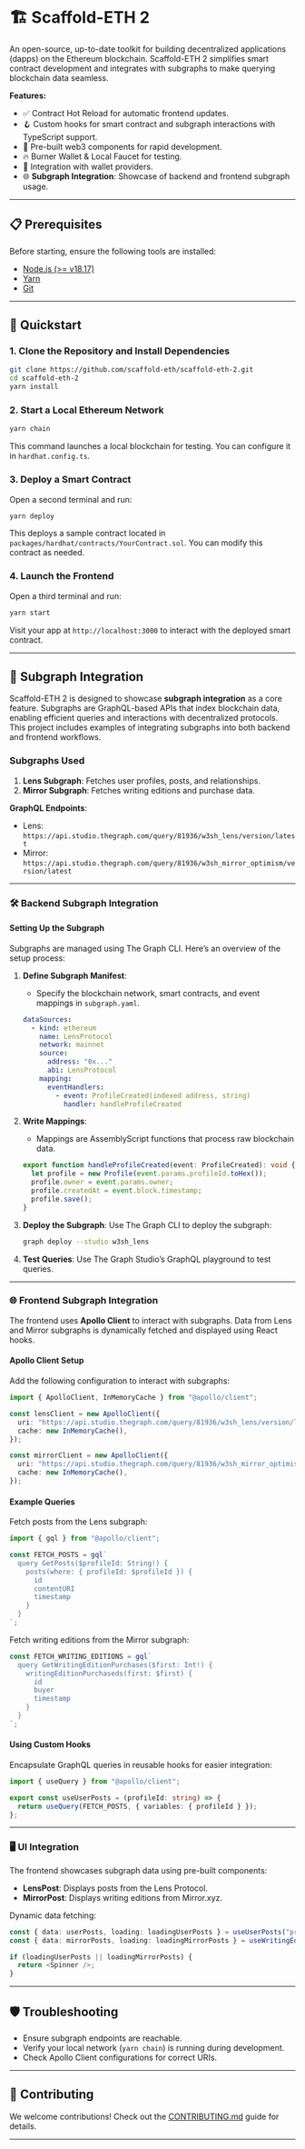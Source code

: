 # 🏗 Scaffold-ETH 2

An open-source, up-to-date toolkit for building decentralized applications (dapps) on the Ethereum blockchain. Scaffold-ETH 2 simplifies smart contract development and integrates with subgraphs to make querying blockchain data seamless.

**Features:**

- ✅ Contract Hot Reload for automatic frontend updates.
- 🪝 Custom hooks for smart contract and subgraph interactions with TypeScript support.
- 🧱 Pre-built web3 components for rapid development.
- 🔥 Burner Wallet & Local Faucet for testing.
- 🔐 Integration with wallet providers.
- 🌐 **Subgraph Integration**: Showcase of backend and frontend subgraph usage.

---

## 📋 Prerequisites

Before starting, ensure the following tools are installed:

- [Node.js (>= v18.17)](https://nodejs.org/en/download/)
- [Yarn](https://classic.yarnpkg.com/en/docs/install/)
- [Git](https://git-scm.com/downloads)

---

## 🚀 Quickstart

### 1. Clone the Repository and Install Dependencies

```bash
git clone https://github.com/scaffold-eth/scaffold-eth-2.git
cd scaffold-eth-2
yarn install
```

### 2. Start a Local Ethereum Network

```bash
yarn chain
```

This command launches a local blockchain for testing. You can configure it in `hardhat.config.ts`.

### 3. Deploy a Smart Contract

Open a second terminal and run:

```bash
yarn deploy
```

This deploys a sample contract located in `packages/hardhat/contracts/YourContract.sol`. You can modify this contract as needed.

### 4. Launch the Frontend

Open a third terminal and run:

```bash
yarn start
```

Visit your app at `http://localhost:3000` to interact with the deployed smart contract.

---

## 🧩 Subgraph Integration

Scaffold-ETH 2 is designed to showcase **subgraph integration** as a core feature. Subgraphs are GraphQL-based APIs that index blockchain data, enabling efficient queries and interactions with decentralized protocols. This project includes examples of integrating subgraphs into both backend and frontend workflows.

### Subgraphs Used

1. **Lens Subgraph**: Fetches user profiles, posts, and relationships.
2. **Mirror Subgraph**: Fetches writing editions and purchase data.

**GraphQL Endpoints**:

- Lens: `https://api.studio.thegraph.com/query/81936/w3sh_lens/version/latest`
- Mirror: `https://api.studio.thegraph.com/query/81936/w3sh_mirror_optimism/version/latest`

---

### 🛠 Backend Subgraph Integration

#### Setting Up the Subgraph

Subgraphs are managed using The Graph CLI. Here’s an overview of the setup process:

1. **Define Subgraph Manifest**:
   - Specify the blockchain network, smart contracts, and event mappings in `subgraph.yaml`.

   ```yaml
   dataSources:
     - kind: ethereum
       name: LensProtocol
       network: mainnet
       source:
         address: "0x..."
         abi: LensProtocol
       mapping:
         eventHandlers:
           - event: ProfileCreated(indexed address, string)
             handler: handleProfileCreated
   ```

2. **Write Mappings**:
   - Mappings are AssemblyScript functions that process raw blockchain data.

   ```typescript
   export function handleProfileCreated(event: ProfileCreated): void {
     let profile = new Profile(event.params.profileId.toHex());
     profile.owner = event.params.owner;
     profile.createdAt = event.block.timestamp;
     profile.save();
   }
   ```

3. **Deploy the Subgraph**:
   Use The Graph CLI to deploy the subgraph:

   ```bash
   graph deploy --studio w3sh_lens
   ```

4. **Test Queries**:
   Use The Graph Studio’s GraphQL playground to test queries.

---

### 🌐 Frontend Subgraph Integration

The frontend uses **Apollo Client** to interact with subgraphs. Data from Lens and Mirror subgraphs is dynamically fetched and displayed using React hooks.

#### Apollo Client Setup

Add the following configuration to interact with subgraphs:

```typescript
import { ApolloClient, InMemoryCache } from "@apollo/client";

const lensClient = new ApolloClient({
  uri: "https://api.studio.thegraph.com/query/81936/w3sh_lens/version/latest",
  cache: new InMemoryCache(),
});

const mirrorClient = new ApolloClient({
  uri: "https://api.studio.thegraph.com/query/81936/w3sh_mirror_optimism/version/latest",
  cache: new InMemoryCache(),
});
```

#### Example Queries

Fetch posts from the Lens subgraph:

```typescript
import { gql } from "@apollo/client";

const FETCH_POSTS = gql`
  query GetPosts($profileId: String!) {
    posts(where: { profileId: $profileId }) {
      id
      contentURI
      timestamp
    }
  }
`;
```

Fetch writing editions from the Mirror subgraph:

```typescript
const FETCH_WRITING_EDITIONS = gql`
  query GetWritingEditionPurchases($first: Int!) {
    writingEditionPurchaseds(first: $first) {
      id
      buyer
      timestamp
    }
  }
`;
```

#### Using Custom Hooks

Encapsulate GraphQL queries in reusable hooks for easier integration:

```typescript
import { useQuery } from "@apollo/client";

export const useUserPosts = (profileId: string) => {
  return useQuery(FETCH_POSTS, { variables: { profileId } });
};
```

---

### 🖥 UI Integration

The frontend showcases subgraph data using pre-built components:

- **LensPost**: Displays posts from the Lens Protocol.
- **MirrorPost**: Displays writing editions from Mirror.xyz.

Dynamic data fetching:

```typescript
const { data: userPosts, loading: loadingUserPosts } = useUserPosts("profileId");
const { data: mirrorPosts, loading: loadingMirrorPosts } = useWritingEditionPurchased(5);

if (loadingUserPosts || loadingMirrorPosts) {
  return <Spinner />;
}
```

---

## 🛡 Troubleshooting

- Ensure subgraph endpoints are reachable.
- Verify your local network (`yarn chain`) is running during development.
- Check Apollo Client configurations for correct URIs.

---

## 🤝 Contributing

We welcome contributions! Check out the [CONTRIBUTING.md](https://github.com/scaffold-eth/scaffold-eth-2/blob/main/CONTRIBUTING.md) guide for details.

---
